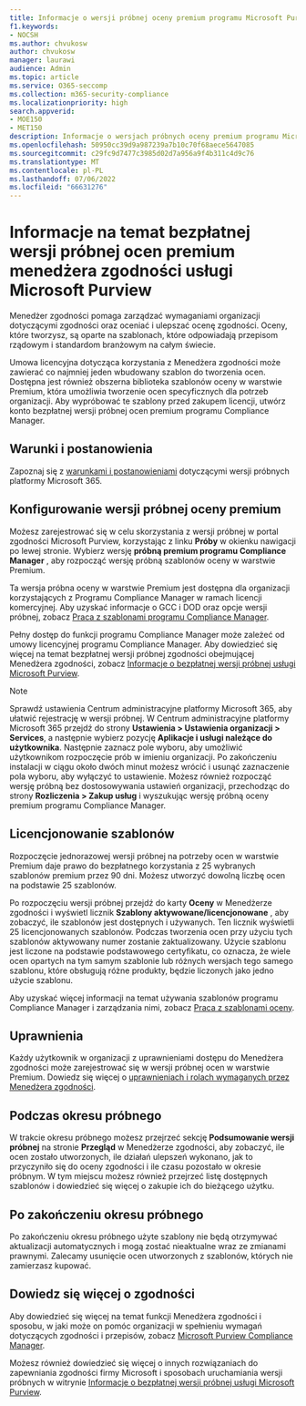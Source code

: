 ```yaml
---
title: Informacje o wersji próbnej oceny premium programu Microsoft Purview Compliance Manager
f1.keywords:
- NOCSH
ms.author: chvukosw
author: chvukosw
manager: laurawi
audience: Admin
ms.topic: article
ms.service: O365-seccomp
ms.collection: m365-security-compliance
ms.localizationpriority: high
search.appverid:
- MOE150
- MET150
description: Informacje o wersjach próbnych oceny premium programu Microsoft Purview Compliance Manager.
ms.openlocfilehash: 50950cc39d9a987239a7b10c70f68aece5647085
ms.sourcegitcommit: c29fc9d7477c3985d02d7a956a9f4b311c4d9c76
ms.translationtype: MT
ms.contentlocale: pl-PL
ms.lasthandoff: 07/06/2022
ms.locfileid: "66631276"
---
```

# <a name="about-the-free-trial-for-microsoft-purview-compliance-manager-premium-assessments"></a>Informacje na temat bezpłatnej wersji próbnej ocen premium menedżera zgodności usługi Microsoft Purview

Menedżer zgodności pomaga zarządzać wymaganiami organizacji dotyczącymi zgodności oraz oceniać i ulepszać ocenę zgodności. Oceny, które tworzysz, są oparte na szablonach, które odpowiadają przepisom rządowym i standardom branżowym na całym świecie.  

Umowa licencyjna dotycząca korzystania z Menedżera zgodności może zawierać co najmniej jeden wbudowany szablon do tworzenia ocen. Dostępna jest również obszerna biblioteka szablonów oceny w warstwie Premium, która umożliwia tworzenie ocen specyficznych dla potrzeb organizacji. Aby wypróbować te szablony przed zakupem licencji, utwórz konto bezpłatnej wersji próbnej ocen premium programu Compliance Manager.

## <a name="terms-and-conditions"></a>Warunki i postanowienia

Zapoznaj się z [warunkami i postanowieniami](/legal/microsoft-365/microsoft-365-trial) dotyczącymi wersji próbnych platformy Microsoft 365.

## <a name="set-up-a-premium-assessment-trial"></a>Konfigurowanie wersji próbnej oceny premium

Możesz zarejestrować się w celu skorzystania z wersji próbnej w portal zgodności Microsoft Purview, korzystając z linku **Próby** w okienku nawigacji po lewej stronie. Wybierz wersję **próbną premium programu Compliance Manager** , aby rozpocząć wersję próbną szablonów oceny w warstwie Premium.

Ta wersja próbna oceny w warstwie Premium jest dostępna dla organizacji korzystających z Programu Compliance Manager w ramach licencji komercyjnej. Aby uzyskać informacje o GCC i DOD oraz opcje wersji próbnej, zobacz [Praca z szablonami programu Compliance Manager](compliance-manager-templates.md).

Pełny dostęp do funkcji programu Compliance Manager może zależeć od umowy licencyjnej programu Compliance Manager. Aby dowiedzieć się więcej na temat bezpłatnej wersji próbnej zgodności obejmującej Menedżera zgodności, zobacz [Informacje o bezpłatnej wersji próbnej usługi Microsoft Purview](compliance-easy-trials.md).

> [!NOTE]
> Sprawdź ustawienia Centrum administracyjne platformy Microsoft 365, aby ułatwić rejestrację w wersji próbnej. W Centrum administracyjne platformy Microsoft 365 przejdź do strony **Ustawienia > Ustawienia organizacji > Services**, a następnie wybierz pozycję **Aplikacje i usługi należące do użytkownika**. Następnie zaznacz pole wyboru, aby umożliwić użytkownikom rozpoczęcie prób w imieniu organizacji. Po zakończeniu instalacji w ciągu około dwóch minut możesz wrócić i usunąć zaznaczenie pola wyboru, aby wyłączyć to ustawienie. Możesz również rozpocząć wersję próbną bez dostosowywania ustawień organizacji, przechodząc do strony **Rozliczenia > Zakup usług** i wyszukując wersję próbną oceny premium programu Compliance Manager.

## <a name="template-licensing"></a>Licencjonowanie szablonów

Rozpoczęcie jednorazowej wersji próbnej na potrzeby ocen w warstwie Premium daje prawo do bezpłatnego korzystania z 25 wybranych szablonów premium przez 90 dni. Możesz utworzyć dowolną liczbę ocen na podstawie 25 szablonów.

Po rozpoczęciu wersji próbnej przejdź do karty **Oceny** w Menedżerze zgodności i wyświetl licznik **Szablony aktywowane/licencjonowane** , aby zobaczyć, ile szablonów jest dostępnych i używanych. Ten licznik wyświetli 25 licencjonowanych szablonów. Podczas tworzenia ocen przy użyciu tych szablonów aktywowany numer zostanie zaktualizowany. Użycie szablonu jest liczone na podstawie podstawowego certyfikatu, co oznacza, że wiele ocen opartych na tym samym szablonie lub różnych wersjach tego samego szablonu, które obsługują różne produkty, będzie liczonych jako jedno użycie szablonu.

Aby uzyskać więcej informacji na temat używania szablonów programu Compliance Manager i zarządzania nimi, zobacz [Praca z szablonami oceny](compliance-manager-templates.md).

## <a name="permissions"></a>Uprawnienia

Każdy użytkownik w organizacji z uprawnieniami dostępu do Menedżera zgodności może zarejestrować się w wersji próbnej ocen w warstwie Premium. Dowiedz się więcej o [uprawnieniach i rolach wymaganych przez Menedżera zgodności](compliance-manager-setup.md#set-user-permissions-and-assign-roles).

## <a name="during-your-trial"></a>Podczas okresu próbnego

W trakcie okresu próbnego możesz przejrzeć sekcję **Podsumowanie wersji próbnej** na stronie **Przegląd** w Menedżerze zgodności, aby zobaczyć, ile ocen zostało utworzonych, ile działań ulepszeń wykonano, jak to przyczyniło się do oceny zgodności i ile czasu pozostało w okresie próbnym. W tym miejscu możesz również przejrzeć listę dostępnych szablonów i dowiedzieć się więcej o zakupie ich do bieżącego użytku.

## <a name="after-the-trial"></a>Po zakończeniu okresu próbnego

Po zakończeniu okresu próbnego użyte szablony nie będą otrzymywać aktualizacji automatycznych i mogą zostać nieaktualne wraz ze zmianami prawnymi. Zalecamy usunięcie ocen utworzonych z szablonów, których nie zamierzasz kupować.

## <a name="learn-more-about-compliance"></a>Dowiedz się więcej o zgodności

Aby dowiedzieć się więcej na temat funkcji Menedżera zgodności i sposobu, w jaki może on pomóc organizacji w spełnieniu wymagań dotyczących zgodności i przepisów, zobacz [Microsoft Purview Compliance Manager](compliance-manager.md).  

Możesz również dowiedzieć się więcej o innych rozwiązaniach do zapewniania zgodności firmy Microsoft i sposobach uruchamiania wersji próbnych w witrynie [Informacje o bezpłatnej wersji próbnej usługi Microsoft Purview](compliance-easy-trials.md).
